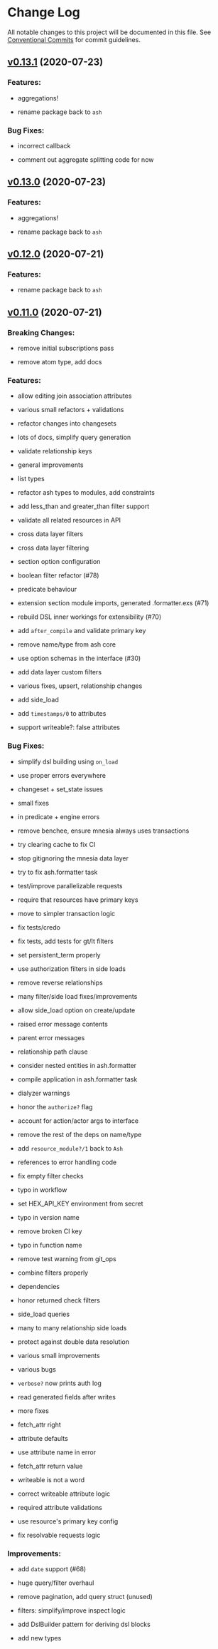 # Change Log

All notable changes to this project will be documented in this file.
See [Conventional Commits](Https://conventionalcommits.org) for commit guidelines.

<!-- changelog -->

## [v0.13.1](https://github.com/ash-project/ash/compare/0.13.0...v0.13.1) (2020-07-23)




### Features:

* aggregations!

* rename package back to `ash`

### Bug Fixes:

* incorrect callback

* comment out aggregate splitting code for now

## [v0.13.0](https://github.com/ash-project/ash/compare/0.12.0...v0.13.0) (2020-07-23)




### Features:

* aggregations!

* rename package back to `ash`

## [v0.12.0](https://github.com/ash-project/ash/compare/0.11.0...v0.12.0) (2020-07-21)




### Features:

* rename package back to `ash`

## [v0.11.0](https://github.com/ash-project/ash/compare/0.11.0...v0.11.0) (2020-07-21)
### Breaking Changes:

* remove initial subscriptions pass

* remove atom type, add docs



### Features:

* allow editing join association attributes

* various small refactors + validations

* refactor changes into changesets

* lots of docs, simplify query generation

* validate relationship keys

* general improvements

* list types

* refactor ash types to modules, add constraints

* add less_than and greater_than filter support

* validate all related resources in API

* cross data layer filters

* cross data layer filtering

* section option configuration

* boolean filter refactor (#78)

* predicate behaviour

* extension section module imports, generated .formatter.exs (#71)

* rebuild DSL inner workings for extensibility (#70)

* add `after_compile` and validate primary key

* remove name/type from ash core

* use option schemas in the interface (#30)

* add data layer custom filters

* various fixes, upsert, relationship changes

* add side_load

* add `timestamps/0` to attributes

* support writeable?: false attributes

### Bug Fixes:

* simplify dsl building using `on_load`

* use proper errors everywhere

* changeset + set_state issues

* small fixes

* in predicate + engine errors

* remove benchee, ensure mnesia always uses transactions

* try clearing cache to fix CI

* stop gitignoring the mnesia data layer

* try to fix ash.formatter task

* test/improve parallelizable requests

* require that resources have primary keys

* move to simpler transaction logic

* fix tests/credo

* fix tests, add tests for gt/lt filters

* set persistent_term properly

* use authorization filters in side loads

* remove reverse relationships

* many filter/side load fixes/improvements

* allow side_load option on create/update

* raised error message contents

* parent error messages

* relationship path clause

* consider nested entities in ash.formatter

* compile application in ash.formatter task

* dialyzer warnings

* honor the `authorize?` flag

* account for action/actor args to interface

* remove the rest of the deps on name/type

* add `resource_module?/1` back to `Ash`

* references to error handling code

* fix empty filter checks

* typo in workflow

* set HEX_API_KEY environment from secret

* typo in version name

* remove broken CI key

* typo in function name

* remove test warning from git_ops

* combine filters properly

* dependencies

* honor returned check filters

* side_load queries

* many to many relationship side loads

* protect against double data resolution

* various small improvements

* various bugs

* `verbose?` now prints auth log

* read generated fields after writes

* more fixes

* fetch_attr right

* attribute defaults

* use attribute name in error

* fetch_attr return value

* writeable is not a word

* correct writeable attribute logic

* required attribute validations

* use resource's primary key config

* fix resolvable requests logic

### Improvements:

* add `date` support (#68)

* huge query/filter overhaul

* remove pagination, add query struct (unused)

* filters: simplify/improve inspect logic

* add DslBuilder pattern for deriving dsl blocks

* add new types

